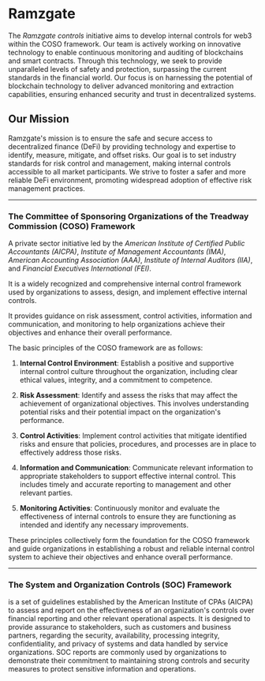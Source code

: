 # Ramzgate

The _Ramzgate controls_ initiative aims to develop internal controls for web3 within the COSO framework. Our team is actively working on innovative technology to enable continuous monitoring and auditing of blockchains and smart contracts. Through this technology, we seek to provide unparalleled levels of safety and protection, surpassing the current standards in the financial world. Our focus is on harnessing the potential of blockchain technology to deliver advanced monitoring and extraction capabilities, ensuring enhanced security and trust in decentralized systems.

## Our Mission
Ramzgate's mission is to ensure the safe and secure access to decentralized finance (DeFi) by providing technology and expertise to identify, measure, mitigate, and offset risks. Our goal is to set industry standards for risk control and management, making internal controls accessible to all market participants. We strive to foster a safer and more reliable DeFi environment, promoting widespread adoption of effective risk management practices.

--------

### The Committee of Sponsoring Organizations of the Treadway Commission (COSO) Framework
A private sector initiative led by the _American Institute of Certified Public Accountants (AICPA)_, _Institute of Management Accountants (IMA)_, _American Accounting Association (AAA)_, _Institute of Internal Auditors (IIA)_, and _Financial Executives International (FEI)_.

 It is a widely recognized and comprehensive internal control framework used by organizations to assess, design, and implement effective internal controls. 
 
 It provides guidance on risk assessment, control activities, information and communication, and monitoring to help organizations achieve their objectives and enhance their overall performance.

The basic principles of the COSO framework are as follows:

1. __Internal Control Environment__: Establish a positive and supportive internal control culture throughout the organization, including clear ethical values, integrity, and a commitment to competence.

2. __Risk Assessment__: Identify and assess the risks that may affect the achievement of organizational objectives. This involves understanding potential risks and their potential impact on the organization's performance.

3. __Control Activities__: Implement control activities that mitigate identified risks and ensure that policies, procedures, and processes are in place to effectively address those risks.

4. __Information and Communication__: Communicate relevant information to appropriate stakeholders to support effective internal control. This includes timely and accurate reporting to management and other relevant parties.

5. __Monitoring Activities__: Continuously monitor and evaluate the effectiveness of internal controls to ensure they are functioning as intended and identify any necessary improvements.

These principles collectively form the foundation for the COSO framework and guide organizations in establishing a robust and reliable internal control system to achieve their objectives and enhance overall performance.

---------------------

### The System and Organization Controls (SOC) Framework 

is a set of guidelines established by the American Institute of CPAs (AICPA) to assess and report on the effectiveness of an organization's controls over financial reporting and other relevant operational aspects. It is designed to provide assurance to stakeholders, such as customers and business partners, regarding the security, availability, processing integrity, confidentiality, and privacy of systems and data handled by service organizations. SOC reports are commonly used by organizations to demonstrate their commitment to maintaining strong controls and security measures to protect sensitive information and operations.



<!--

**Here are some ideas to get you started:**

🙋‍♀️ A short introduction - what is your organization all about?
🌈 Contribution guidelines - how can the community get involved?
👩‍💻 Useful resources - where can the community find your docs? Is there anything else the community should know?
🍿 Fun facts - what does your team eat for breakfast?
🧙 Remember, you can do mighty things with the power of [Markdown](https://docs.github.com/github/writing-on-github/getting-started-with-writing-and-formatting-on-github/basic-writing-and-formatting-syntax)
-->
